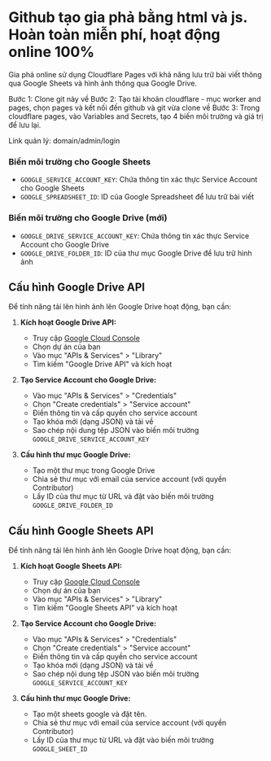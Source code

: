 # Github tạo gia phả bằng html và js. Hoàn toàn miễn phí, hoạt động online 100%

Gia phả online sử dụng Cloudflare Pages với khả năng lưu trữ bài viết thông qua Google Sheets và hình ảnh thông qua Google Drive.

Bước 1: Clone git này về
Bước 2: Tạo tài khoản cloudflare - mục worker and pages, chọn pages và kết nối đến github và git vừa clone về
Bước 3: Trong cloudflare pages, vào Variables and Secrets, tạo 4 biến môi trường và giá trị để lưu lại.

Link quản lý: domain/admin/login

### Biến môi trường cho Google Sheets
- `GOOGLE_SERVICE_ACCOUNT_KEY`: Chứa thông tin xác thực Service Account cho Google Sheets
- `GOOGLE_SPREADSHEET_ID`: ID của Google Spreadsheet để lưu trữ bài viết

### Biến môi trường cho Google Drive (mới)
- `GOOGLE_DRIVE_SERVICE_ACCOUNT_KEY`: Chứa thông tin xác thực Service Account cho Google Drive
- `GOOGLE_DRIVE_FOLDER_ID`: ID của thư mục Google Drive để lưu trữ hình ảnh

## Cấu hình Google Drive API

Để tính năng tải lên hình ảnh lên Google Drive hoạt động, bạn cần:

1. **Kích hoạt Google Drive API:**
   - Truy cập [Google Cloud Console](https://console.cloud.google.com/)
   - Chọn dự án của bạn
   - Vào mục "APIs & Services" > "Library"
   - Tìm kiếm "Google Drive API" và kích hoạt
   
2. **Tạo Service Account cho Google Drive:**
   - Vào mục "APIs & Services" > "Credentials"
   - Chọn "Create credentials" > "Service account"
   - Điền thông tin và cấp quyền cho service account
   - Tạo khóa mới (dạng JSON) và tải về
   - Sao chép nội dung tệp JSON vào biến môi trường `GOOGLE_DRIVE_SERVICE_ACCOUNT_KEY`

3. **Cấu hình thư mục Google Drive:**
   - Tạo một thư mục trong Google Drive
   - Chia sẻ thư mục với email của service account (với quyền Contributor)
   - Lấy ID của thư mục từ URL và đặt vào biến môi trường `GOOGLE_DRIVE_FOLDER_ID`

## Cấu hình Google Sheets API

Để tính năng tải lên hình ảnh lên Google Drive hoạt động, bạn cần:

1. **Kích hoạt Google Sheets API:**
   - Truy cập [Google Cloud Console](https://console.cloud.google.com/)
   - Chọn dự án của bạn
   - Vào mục "APIs & Services" > "Library"
   - Tìm kiếm "Google Sheets API" và kích hoạt
   
2. **Tạo Service Account cho Google Drive:**
   - Vào mục "APIs & Services" > "Credentials"
   - Chọn "Create credentials" > "Service account"
   - Điền thông tin và cấp quyền cho service account
   - Tạo khóa mới (dạng JSON) và tải về
   - Sao chép nội dung tệp JSON vào biến môi trường `GOOGLE_SERVICE_ACCOUNT_KEY`

3. **Cấu hình thư mục Google Drive:**
   - Tạo một sheets google và đặt tên.
   - Chia sẻ thư mục với email của service account (với quyền Contributor)
   - Lấy ID của thư mục từ URL và đặt vào biến môi trường `GOOGLE_SHEET_ID`

